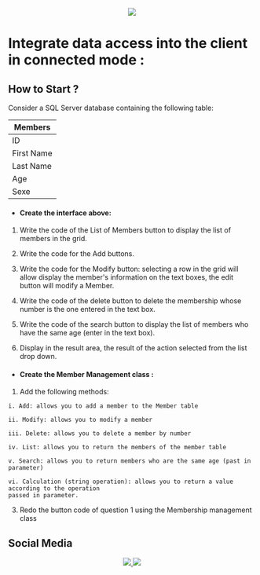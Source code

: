 <p align="center"> <img src="https://cdn4.iconfinder.com/data/icons/flat-colored-borderless-file-formats/256/file_format_48-512.png">

# Integrate data access into the client in connected mode :

## How to Start ?

Consider a SQL Server database containing the following table:

| Members    |
|----------  |
| ID         |
| First Name |
| Last Name  |
| Age        |
| Sexe       |

- #### Create the interface above:

1. Write the code of the List of Members button to display the list of members
in the grid.

2. Write the code for the Add buttons.

3. Write the code for the Modify button: selecting a row in the grid will allow
display the member's information on the text boxes, the edit button
will modify a Member.

4. Write the code of the delete button to delete the membership whose number is
the one entered in the text box.

5. Write the code of the search button to display the list of members who have the
same age (enter in the text box).

6. Display in the result area, the result of the action selected from the list
drop down.

- #### Create the Member Management class :

1. Add the following methods:
```
i. Add: allows you to add a member to the Member table

ii. Modify: allows you to modify a member

iii. Delete: allows you to delete a member by number

iv. List: allows you to return the members of the member table

v. Search: allows you to return members who are the same age (past in parameter)

vi. Calculation (string operation): allows you to return a value according to the operation
passed in parameter.
```
3. Redo the button code of question 1 using the Membership management class

<h2>Social Media</h2>

<p align="center">
	<a href="https://www.instagram.com/froggy__19/">
  <code><img src="https://img.shields.io/badge/Froggy__19%20-%23E4405F.svg?&style=for-the-badge&logo=Instagram&logoColor=white"/></code>
		</a>
	<a href="https://twitter.com/THyasser1">
  <code><img src="https://img.shields.io/badge/THyasser1%20-%231DA1F2.svg?&style=for-the-badge&logo=Twitter&logoColor=white"/></code>
  </a>

</p>
